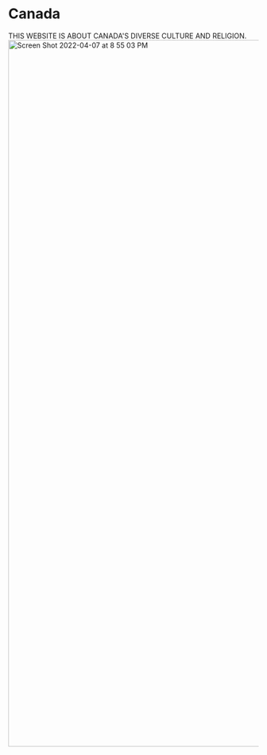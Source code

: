 # Canada 

THIS WEBSITE IS ABOUT CANADA'S DIVERSE CULTURE AND RELIGION.
<img width="1424" alt="Screen Shot 2022-04-07 at 8 55 03 PM" src="https://user-images.githubusercontent.com/101028895/162347902-4ff98d18-0357-451a-b5d1-e2ef43aa5e53.png">
